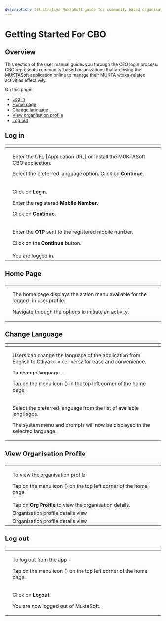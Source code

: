 ```yaml
---
description: Illustrative MuktaSoft guide for community based organisations
---
```


# Getting Started For CBO

## Overview <a href="#_25ucugk0n5t1" id="_25ucugk0n5t1"></a>

This section of the user manual guides you through the CBO login process. CBO represents community-based organizations that are using the MUKTASoft application online to manage their MUKTA works-related activities effectively.

On this page:

* [Log in](getting-started-for-cbo.md#\_q7o9e4i82bi2)
* [Home page](getting-started-for-cbo.md#\_th0pisijzcww)
* [Change language](getting-started-for-cbo.md#\_id3wlre5gufw)
* [View organisation profile](getting-started-for-cbo.md#\_95zo2uhk62j3)
* [Log out](getting-started-for-cbo.md#\_4crhlnimv28n)

## Log in <a href="#_q7o9e4i82bi2" id="_q7o9e4i82bi2"></a>

<table data-card-size="large" data-view="cards"><thead><tr><th></th><th></th><th></th></tr></thead><tbody><tr><td><img src="../../../../.gitbook/assets/image (63).png" alt=""></td><td><p>Enter the URL [Application URL] or Install the MUKTASoft CBO application.</p><p>Select the preferred language option. Click on <strong>Continue</strong>.</p></td><td></td></tr><tr><td><img src="../../../../.gitbook/assets/image (58) (1) (1) (1).png" alt=""></td><td><p>Click on <strong>Login</strong>. </p><p>Enter the registered <strong>Mobile Number</strong>. </p><p>Click on <strong>Continue</strong>.</p></td><td></td></tr><tr><td><img src="../../../../.gitbook/assets/image (5) (3) (1).png" alt=""></td><td><p>Enter the <strong>OTP</strong> sent to the registered mobile number.</p><p>Click on the <strong>Continue</strong> button.</p></td><td></td></tr><tr><td><img src="../../../../.gitbook/assets/image (3) (5).png" alt=""></td><td>You are logged in.</td><td></td></tr></tbody></table>

## Home Page <a href="#_th0pisijzcww" id="_th0pisijzcww"></a>

<table data-card-size="large" data-view="cards"><thead><tr><th></th><th></th><th></th></tr></thead><tbody><tr><td><img src="../../../../.gitbook/assets/image (62).png" alt=""></td><td><p>The home page displays the action menu available for the logged-in user profile. </p><p>Navigate through the options to initiate an activity.</p></td><td></td></tr></tbody></table>

## Change Language <a href="#_id3wlre5gufw" id="_id3wlre5gufw"></a>

<table data-card-size="large" data-view="cards"><thead><tr><th></th><th></th><th></th></tr></thead><tbody><tr><td><img src="../../../../.gitbook/assets/image (59) (2).png" alt=""></td><td><p>Users can change the language of the application from English to Odiya or vice-versa for ease and convenience.</p><p>To change language - </p><p>Tap on the menu icon (<img src="../../../../.gitbook/assets/6 (3).png" alt="">) in the top left corner of the home page,</p></td><td></td></tr><tr><td><img src="../../../../.gitbook/assets/image (55).png" alt=""></td><td><p>Select the preferred language from the list of available languages.</p><p>The system menu and prompts will now be displayed in the selected language.</p></td><td></td></tr></tbody></table>

## View Organisation Profile <a href="#_95zo2uhk62j3" id="_95zo2uhk62j3"></a>

<table data-card-size="large" data-view="cards"><thead><tr><th></th><th></th><th></th></tr></thead><tbody><tr><td><img src="../../../../.gitbook/assets/image (58) (1) (1).png" alt=""></td><td><p>To view the organisation profile</p><p>Tap on the menu icon (<img src="../../../../.gitbook/assets/9 (3).png" alt="">) on the top left corner of the home page.</p></td><td></td></tr><tr><td><img src="../../../../.gitbook/assets/image (62) (1).png" alt=""></td><td>Tap on <strong>Org Profile</strong> to view the organisation details.</td><td></td></tr><tr><td><img src="../../../../.gitbook/assets/image (1).png" alt=""></td><td>Organisation profile details view</td><td></td></tr><tr><td><img src="../../../../.gitbook/assets/image (61) (1) (1).png" alt=""></td><td>Organisation profile details view</td><td></td></tr></tbody></table>

## Log out <a href="#_4crhlnimv28n" id="_4crhlnimv28n"></a>

<table data-card-size="large" data-view="cards"><thead><tr><th></th><th></th><th></th></tr></thead><tbody><tr><td><img src="../../../../.gitbook/assets/image (60) (1).png" alt=""></td><td><p>To log out from the app -</p><p>Tap on the menu icon (<img src="../../../../.gitbook/assets/14 (1).png" alt="">) on the top left corner of the home page.</p></td><td></td></tr><tr><td><img src="../../../../.gitbook/assets/image (57) (1) (1).png" alt=""></td><td><p>Click on <strong>Logout</strong>. </p><p>You are now logged out of MuktaSoft.</p></td><td></td></tr></tbody></table>

